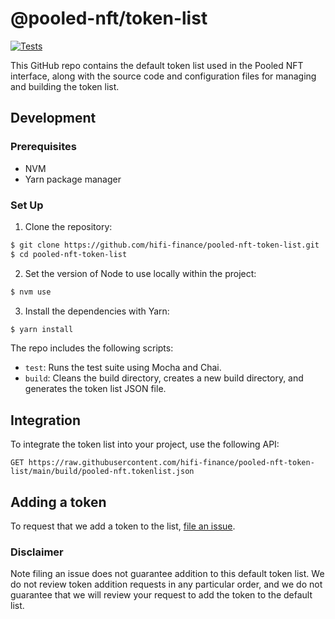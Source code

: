 # @pooled-nft/token-list

[![Tests](https://github.com/hifi-finance/pooled-nft-token-list/workflows/Tests/badge.svg)](https://github.com/hifi-finance/pooled-nft-token-list/actions?query=workflow%3ATests)

This GitHub repo contains the default token list used in the Pooled NFT interface, along with the source code and configuration files for managing and building the token list.

## Development

### Prerequisites

- NVM
- Yarn package manager

### Set Up

1. Clone the repository:

```bash
$ git clone https://github.com/hifi-finance/pooled-nft-token-list.git
$ cd pooled-nft-token-list
```

2. Set the version of Node to use locally within the project:

```bash
$ nvm use
```

3. Install the dependencies with Yarn:

```bash
$ yarn install
```

The repo includes the following scripts:

- `test`: Runs the test suite using Mocha and Chai.
- `build`: Cleans the build directory, creates a new build directory, and generates the token list JSON file.

## Integration

To integrate the token list into your project, use the following API:

```
GET https://raw.githubusercontent.com/hifi-finance/pooled-nft-token-list/main/build/pooled-nft.tokenlist.json
```

## Adding a token

To request that we add a token to the list,
[file an issue](https://github.com/hifi-finance/pooled-nft-token-list/issues/new?assignees=&labels=token+request&template=token-request.md&title=Add+%7BTOKEN_SYMBOL%7D%3A+%7BTOKEN_NAME%7D).

### Disclaimer

Note filing an issue does not guarantee addition to this default token list.
We do not review token addition requests in any particular order, and we do not
guarantee that we will review your request to add the token to the default list.

